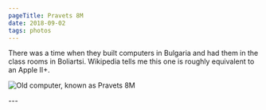 ```yaml
---
pageTitle: Pravets 8M
date: 2018-09-02
tags: photos
---
```

<p>There was a time when they built computers in Bulgaria and had them in the class rooms in Boliartsi. Wikipedia tells me this one is roughly equivalent to an Apple II+.</p>
<p><img src="/assets/images/20180810_191729.jpg" alt="Old computer, known as Pravets 8M" /></p>
---
